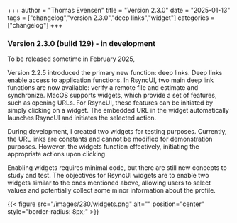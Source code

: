 +++
author = "Thomas Evensen"
title = "Version 2.3.0"
date = "2025-01-13"
tags = ["changelog","version 2.3.0","deep links","widget"]
categories = ["changelog"]
+++

### Version 2.3.0 (build 129) - in development

To be released sometime in February 2025,

Version 2.2.5 introduced the primary new function: deep links. Deep links enable access to application functions. In RsyncUI, two main deep link functions are now available: verify a remote file and estimate and synchronize. MacOS supports widgets, which provide a set of features, such as opening URLs. For RsyncUI, these features can be initiated by simply clicking on a widget. The embedded URL in the widget automatically launches RsyncUI and initiates the selected action.

During development, I created two widgets for testing purposes. Currently, the URL links are constants and cannot be modified for demonstration purposes. However, the widgets function effectively, initiating the appropriate actions upon clicking.

Enabling widgets requires minimal code, but there are still new concepts to study and test. The objectives for RsyncUI widgets are to enable two widgets similar to the ones mentioned above, allowing users to select values and potentially collect some minor information about the profile.

{{< figure src="/images/230/widgets.png" alt="" position="center" style="border-radius: 8px;" >}}